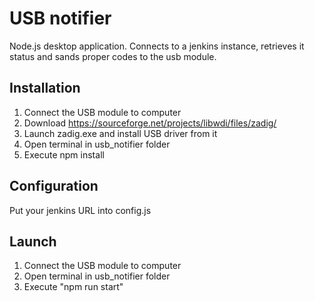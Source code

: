 USB notifier
=========

Node.js desktop application.
Connects to a jenkins instance, retrieves it status and sands proper codes to the usb module.

Installation
---------
1. Connect the USB module to computer
2. Download https://sourceforge.net/projects/libwdi/files/zadig/
3. Launch zadig.exe and install USB driver from it
4. Open terminal in usb_notifier folder
5. Execute npm install

Configuration
---------
Put your jenkins URL into config.js

Launch
---------
1. Connect the USB module to computer
2. Open terminal in usb_notifier folder
3. Execute "npm run start"